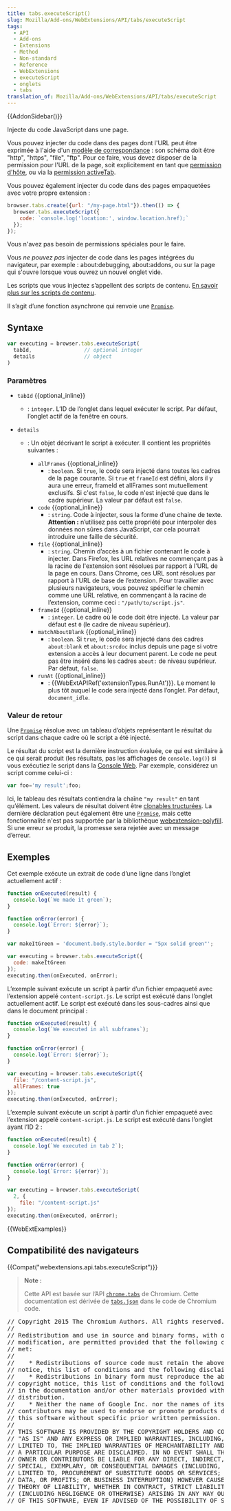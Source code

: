 ```yaml
---
title: tabs.executeScript()
slug: Mozilla/Add-ons/WebExtensions/API/tabs/executeScript
tags:
  - API
  - Add-ons
  - Extensions
  - Method
  - Non-standard
  - Reference
  - WebExtensions
  - executeScript
  - onglets
  - tabs
translation_of: Mozilla/Add-ons/WebExtensions/API/tabs/executeScript
---
```

{{AddonSidebar()}}

Injecte du code JavaScript dans une page.

Vous pouvez injecter du code dans des pages dont l'URL peut être exprimée à l'aide d'un [modèle de correspondance](/fr/Add-ons/WebExtensions/Match_patterns)&nbsp;: son schéma doit être "http", "https", "file", "ftp". Pour ce faire, vous devez disposer de la permission pour l'URL de la page, soit explicitement en tant que [permission d'hôte](/fr/Add-ons/WebExtensions/manifest.json/permissions#Host_permissions), ou via la [permission activeTab](/fr/Add-ons/WebExtensions/manifest.json/permissions#activeTab_permission).

Vous pouvez également injecter du code dans des pages empaquetées avec votre propre extension :

```js
browser.tabs.create({url: "/my-page.html"}).then(() => {
  browser.tabs.executeScript({
    code: `console.log('location:', window.location.href);`
  });
});
```

Vous n'avez pas besoin de permissions spéciales pour le faire.

Vous _ne pouvez pas_ injecter de code dans les pages intégrées du navigateur, par exemple : about:debugging, about:addons, ou sur la page qui s'ouvre lorsque vous ouvrez un nouvel onglet vide.

Les scripts que vous injectez s’appellent des scripts de contenu. [En savoir plus sur les scripts de contenu](/fr/Add-ons/WebExtensions/Content_scripts).

Il s’agit d’une fonction asynchrone qui renvoie une [`Promise`](/fr/docs/Web/JavaScript/Reference/Objets_globaux/Promise).

## Syntaxe

```js
var executing = browser.tabs.executeScript(
  tabId,                 // optional integer
  details                // object
)
```

### Paramètres

- `tabId` {{optional_inline}}
  - : `integer`. L’ID de l’onglet dans lequel exécuter le script. Par défaut, l’onglet actif de la fenêtre en cours.
- `details`

  - : Un objet décrivant le script à exécuter. Il contient les propriétés suivantes&nbsp;:

    - `allFrames` {{optional_inline}}
      - : `boolean`. Si `true`, le code sera injecté dans toutes les cadres de la page courante. Si `true` et `frameId` est défini, alors il y aura une erreur, frameId et allFrames sont mutuellement exclusifs. Si c'est `false`, le code n'est injecté que dans le cadre supérieur. La valeur par défaut est `false`.
    - `code` {{optional_inline}}
      - : `string`. Code à injecter, sous la forme d’une chaine de texte. **Attention :** n’utilisez pas cette propriété pour interpoler des données non sûres dans JavaScript, car cela pourrait introduire une faille de sécurité.
    - `file` {{optional_inline}}
      - : `string`. Chemin d’accès à un fichier contenant le code à injecter. Dans Firefox, les URL relatives ne commençant pas à la racine de l'extension sont résolues par rapport à l'URL de la page en cours. Dans Chrome, ces URL sont résolues par rapport à l’URL de base de l’extension. Pour travailler avec plusieurs navigateurs, vous pouvez spécifier le chemin comme une URL relative, en commençant à la racine de l’extension, comme ceci : `"/path/to/script.js"`.
    - `frameId` {{optional_inline}}
      - : `integer`. Le cadre où le code doit être injecté. La valeur par défaut est `0` (le cadre de niveau supérieur).
    - `matchAboutBlank` {{optional_inline}}
      - : `boolean`. Si `true`, le code sera injecté dans des cadres `about:blank` et `about:srcdoc` inclus depuis une page si votre extension a accès à leur document parent. Le code ne peut pas être inséré dans les cadres `about:` de niveau supérieur. Par défaut, `false`.
    - `runAt` {{optional_inline}}
      - : {{WebExtAPIRef('extensionTypes.RunAt')}}. Le moment le plus tôt auquel le code sera injecté dans l’onglet. Par défaut, `document_idle`.

### Valeur de retour

Une [`Promise`](/fr/docs/Web/JavaScript/Reference/Objets_globaux/Promise) résolue avec un tableau d’objets représentant le résultat du script dans chaque cadre où le script a été injecté.

Le résultat du script est la dernière instruction évaluée, ce qui est similaire à ce qui serait produit (les résultats, pas les affichages de `console.log()`) si vous exécutiez le script dans la [Console Web](/fr/docs/Outils/Console_Web). Par exemple, considérez un script comme celui-ci&nbsp;:

```js
var foo='my result';foo;
```

Ici, le tableau des résultats contiendra la chaîne `"my result"` en tant qu’élément. Les valeurs de résultat doivent être [clonables tructurées](/fr/docs/Web/API/Web_Workers_API/algorithme_clonage_structure). La dernière déclaration peut également être une [`Promise`](/fr/docs/Web/JavaScript/Reference/Global_Objects/Promise), mais cette fonctionnalité n'est pas supportée par la bibliothèque [webextension-polyfill](https://github.com/mozilla/webextension-polyfill#tabsexecutescript).
Si une erreur se produit, la promesse sera rejetée avec un message d’erreur.

## Exemples

Cet exemple exécute un extrait de code d’une ligne dans l’onglet actuellement actif&nbsp;:

```js
function onExecuted(result) {
  console.log(`We made it green`);
}

function onError(error) {
  console.log(`Error: ${error}`);
}

var makeItGreen = 'document.body.style.border = "5px solid green"';

var executing = browser.tabs.executeScript({
  code: makeItGreen
});
executing.then(onExecuted, onError);
```

L’exemple suivant exécute un script à partir d’un fichier empaqueté avec l’extension appelé `content-script.js`. Le script est exécuté dans l’onglet actuellement actif. Le script est exécuté dans les sous-cadres ainsi que dans le document principal&nbsp;:

```js
function onExecuted(result) {
  console.log(`We executed in all subframes`);
}

function onError(error) {
  console.log(`Error: ${error}`);
}

var executing = browser.tabs.executeScript({
  file: "/content-script.js",
  allFrames: true
});
executing.then(onExecuted, onError);
```

L’exemple suivant exécute un script à partir d’un fichier empaqueté avec l’extension appelé `content-script.js`. Le script est exécuté dans l’onglet ayant l’ID 2&nbsp;:

```js
function onExecuted(result) {
  console.log(`We executed in tab 2`);
}

function onError(error) {
  console.log(`Error: ${error}`);
}

var executing = browser.tabs.executeScript(
  2, {
    file: "/content-script.js"
});
executing.then(onExecuted, onError);
```

{{WebExtExamples}}

## Compatibilité des navigateurs

{{Compat("webextensions.api.tabs.executeScript")}}

> **Note :**
>
> Cette API est basée sur l’API [`chrome.tabs`](https://developer.chrome.com/extensions/tabs#method-executeScript) de Chromium. Cette documentation est dérivée de [`tabs.json`](https://chromium.googlesource.com/chromium/src/+/master/chrome/common/extensions/api/tabs.json) dans le code de Chromium code.

<div class="hidden"><pre>// Copyright 2015 The Chromium Authors. All rights reserved.
//
// Redistribution and use in source and binary forms, with or without
// modification, are permitted provided that the following conditions are
// met:
//
//    * Redistributions of source code must retain the above copyright
// notice, this list of conditions and the following disclaimer.
//    * Redistributions in binary form must reproduce the above
// copyright notice, this list of conditions and the following disclaimer
// in the documentation and/or other materials provided with the
// distribution.
//    * Neither the name of Google Inc. nor the names of its
// contributors may be used to endorse or promote products derived from
// this software without specific prior written permission.
//
// THIS SOFTWARE IS PROVIDED BY THE COPYRIGHT HOLDERS AND CONTRIBUTORS
// "AS IS" AND ANY EXPRESS OR IMPLIED WARRANTIES, INCLUDING, BUT NOT
// LIMITED TO, THE IMPLIED WARRANTIES OF MERCHANTABILITY AND FITNESS FOR
// A PARTICULAR PURPOSE ARE DISCLAIMED. IN NO EVENT SHALL THE COPYRIGHT
// OWNER OR CONTRIBUTORS BE LIABLE FOR ANY DIRECT, INDIRECT, INCIDENTAL,
// SPECIAL, EXEMPLARY, OR CONSEQUENTIAL DAMAGES (INCLUDING, BUT NOT
// LIMITED TO, PROCUREMENT OF SUBSTITUTE GOODS OR SERVICES; LOSS OF USE,
// DATA, OR PROFITS; OR BUSINESS INTERRUPTION) HOWEVER CAUSED AND ON ANY
// THEORY OF LIABILITY, WHETHER IN CONTRACT, STRICT LIABILITY, OR TORT
// (INCLUDING NEGLIGENCE OR OTHERWISE) ARISING IN ANY WAY OUT OF THE USE
// OF THIS SOFTWARE, EVEN IF ADVISED OF THE POSSIBILITY OF SUCH DAMAGE.
</pre></div>
